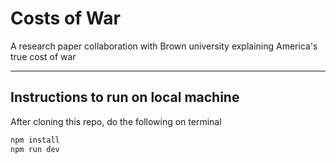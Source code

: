 # Costs of War

A research paper collaboration with Brown university explaining America's true cost of war

---

## Instructions to run on local machine

After cloning this repo, do the following on terminal

```bash
npm install
npm run dev
```